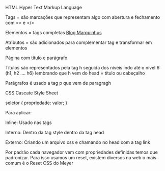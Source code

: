 HTML Hyper Text Markup Language

Tags = são marcações que representam algo com abertura e fechamento com <> e </>

Elementos = tags completas <a href="https://marquinhusgoncalves.com">Blog Marquinhus</a>

Atributos = são adicionados para complementar tag e transformar em elementos

Página com título e parágrafo

Títulos são representados pela tag h seguida dos níveis indo até o nível 6 (h1, h2 .... h6) lembrando que h vem do head = título ou cabeçalho

Parágrafos é usado a tag p que vem de paragragh

CSS Cascate Style Sheet

seletor {
  propriedade: valor;
}

Para aplicar:

Inline: Usado nas tags

Interno: Dentro da tag style dentro da tag head

Externo: Criando um arquivo css e chamando no head com a tag link

Por padrão cada navegador vem com propriedades definidas temos que padronizar. Para isso usamos um reset, existem diversos na web o mais comum é o Reset CSS do Meyer
